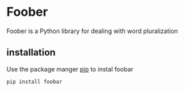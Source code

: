 # Foober
Foober is a Python library for dealing with word pluralization

## installation

Use the package manger [pip](http://google.com) to instal foobar






    pip install foobar




